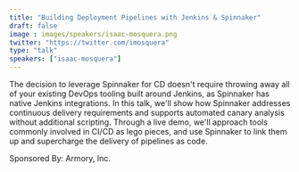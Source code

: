 ```yaml
---
title: "Building Deployment Pipelines with Jenkins & Spinnaker"
draft: false
image : images/speakers/isaac-mosquera.png
twitter: "https://twitter.com/imosquera"
type: "talk"
speakers: ["isaac-mosquera"]
---
```


The decision to leverage Spinnaker for CD doesn't require throwing away all of your existing DevOps tooling built around Jenkins, as Spinnaker has native Jenkins integrations. In this talk, we'll show how Spinnaker addresses continuous delivery requirements and supports automated canary analysis without additional scripting. Through a live demo, we'll approach tools commonly involved in CI/CD as lego pieces, and use Spinnaker to link them up and supercharge the delivery of pipelines as code.

Sponsored By: Armory, Inc.
